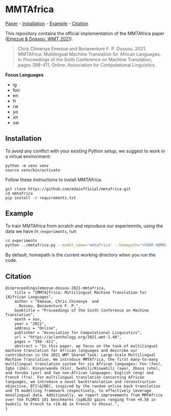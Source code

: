# MMTAfrica
[Paper]() - [Installation](installation) - [Example](example) - [Citation](citation)


This repository contains the official implementation of the MMTAfrica paper ([Emezue & Dossou, WMT 2021](https://aclanthology.org/2021.wmt-1.48/)).

> Chris Chinenye Emezue and Bonaventure F. P. Dossou. 2021. MMTAfrica: Multilingual Machine Translation for African Languages. In Proceedings of the Sixth Conference on Machine Translation, pages 398–411, Online. Association for Computational Linguistics.

__Focus Languages__
- ig
- fon
- en
- fr
- rw
- yo
- xh
- sw

## Installation
To avoid any conflict with your existing Python setup, we suggest to work in a virtual environment:
```
python -m venv venv
source venv/bin/activate
```

Follow these instructions to install MMTAfrica.
```
git clone https://github.com/edaiofficial/mmtafrica.git
cd mmtafrica
pip install -r requirements.txt
```

## Example
To train MMTAfrica from scratch and reproduce our experiemnts, using the data we have in `/experiments`, run
```bash
cd experiments
python ../mmtafrica.py --model_name='mmtafrica' --homepath="<YOUR HOMEPATH>"
```
By default, homepath is the current working directory when you run the code. 

## Citation
```
@inproceedings{emezue-dossou-2021-mmtafrica,
    title = "{MMTA}frica: Multilingual Machine Translation for {A}frican Languages",
    author = "Emezue, Chris Chinenye  and
      Dossou, Bonaventure F. P.",
    booktitle = "Proceedings of the Sixth Conference on Machine Translation",
    month = nov,
    year = "2021",
    address = "Online",
    publisher = "Association for Computational Linguistics",
    url = "https://aclanthology.org/2021.wmt-1.48",
    pages = "398--411",
    abstract = "In this paper, we focus on the task of multilingual machine translation for African languages and describe our contribution in the 2021 WMT Shared Task: Large-Scale Multilingual Machine Translation. We introduce MMTAfrica, the first many-to-many multilingual translation system for six African languages: Fon (fon), Igbo (ibo), Kinyarwanda (kin), Swahili/Kiswahili (swa), Xhosa (xho), and Yoruba (yor) and two non-African languages: English (eng) and French (fra). For multilingual translation concerning African languages, we introduce a novel backtranslation and reconstruction objective, BT{\&}REC, inspired by the random online back translation and T5 modelling framework respectively, to effectively leverage monolingual data. Additionally, we report improvements from MMTAfrica over the FLORES 101 benchmarks (spBLEU gains ranging from +0.58 in Swahili to French to +19.46 in French to Xhosa).",
}
```
